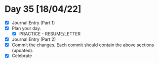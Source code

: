 # Day 35 [18/04/22]

- [x] Journal Entry (Part 1)
- [x] Plan your day.
  - [x] PRACTICE - RESUME/LETTER
- [x] Journal Entry (Part 2)
- [x] Commit the changes. Each commit should contain the above sections (updated).
- [x] Celebrate
<!-- [x] to tick -->

